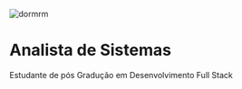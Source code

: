 ![dormrm](https://github.com/user-attachments/assets/3ddf14f3-4014-43f8-af76-f21d0f30f5df)

<h1 center>Analista de Sistemas </h1>  
Estudante de pós Gradução em Desenvolvimento Full Stack
